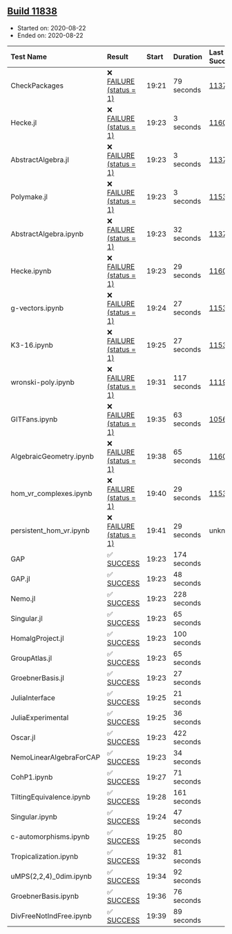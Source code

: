 ## [Build 11838](https://oscarci.mathematik.uni-kl.de/job/oscar/11838/)

* Started on: 2020-08-22
* Ended on: 2020-08-22

| Test Name    | Result | Start | Duration | Last Success | First Failure |
|:-------------|:-------|:------|:---------|:-------------|:--------------|
| CheckPackages | ❌ [FAILURE (status = 1)](https://oscarci.mathematik.uni-kl.de/job/oscar/11838/artifact/logs/build-11838/CheckPackages.log) | 19:21 | 79 seconds | [11376](https://oscarci.mathematik.uni-kl.de/job/oscar/11376/) | [11377](https://oscarci.mathematik.uni-kl.de/job/oscar/11377/) |
| Hecke.jl | ❌ [FAILURE (status = 1)](https://oscarci.mathematik.uni-kl.de/job/oscar/11838/artifact/logs/build-11838/Hecke.jl.log) | 19:23 | 3 seconds | [11602](https://oscarci.mathematik.uni-kl.de/job/oscar/11602/) | [11603](https://oscarci.mathematik.uni-kl.de/job/oscar/11603/) |
| AbstractAlgebra.jl | ❌ [FAILURE (status = 1)](https://oscarci.mathematik.uni-kl.de/job/oscar/11838/artifact/logs/build-11838/AbstractAlgebra.jl.log) | 19:23 | 3 seconds | [11376](https://oscarci.mathematik.uni-kl.de/job/oscar/11376/) | [11377](https://oscarci.mathematik.uni-kl.de/job/oscar/11377/) |
| Polymake.jl | ❌ [FAILURE (status = 1)](https://oscarci.mathematik.uni-kl.de/job/oscar/11838/artifact/logs/build-11838/Polymake.jl.log) | 19:23 | 3 seconds | [11532](https://oscarci.mathematik.uni-kl.de/job/oscar/11532/) | [11533](https://oscarci.mathematik.uni-kl.de/job/oscar/11533/) |
| AbstractAlgebra.ipynb | ❌ [FAILURE (status = 1)](https://oscarci.mathematik.uni-kl.de/job/oscar/11838/artifact/logs/build-11838/AbstractAlgebra.ipynb.log) | 19:23 | 32 seconds | [11376](https://oscarci.mathematik.uni-kl.de/job/oscar/11376/) | [11377](https://oscarci.mathematik.uni-kl.de/job/oscar/11377/) |
| Hecke.ipynb | ❌ [FAILURE (status = 1)](https://oscarci.mathematik.uni-kl.de/job/oscar/11838/artifact/logs/build-11838/Hecke.ipynb.log) | 19:23 | 29 seconds | [11602](https://oscarci.mathematik.uni-kl.de/job/oscar/11602/) | [11603](https://oscarci.mathematik.uni-kl.de/job/oscar/11603/) |
| g-vectors.ipynb | ❌ [FAILURE (status = 1)](https://oscarci.mathematik.uni-kl.de/job/oscar/11838/artifact/logs/build-11838/g-vectors.ipynb.log) | 19:24 | 27 seconds | [11532](https://oscarci.mathematik.uni-kl.de/job/oscar/11532/) | [11533](https://oscarci.mathematik.uni-kl.de/job/oscar/11533/) |
| K3-16.ipynb | ❌ [FAILURE (status = 1)](https://oscarci.mathematik.uni-kl.de/job/oscar/11838/artifact/logs/build-11838/K3-16.ipynb.log) | 19:25 | 27 seconds | [11532](https://oscarci.mathematik.uni-kl.de/job/oscar/11532/) | [11533](https://oscarci.mathematik.uni-kl.de/job/oscar/11533/) |
| wronski-poly.ipynb | ❌ [FAILURE (status = 1)](https://oscarci.mathematik.uni-kl.de/job/oscar/11838/artifact/logs/build-11838/wronski-poly.ipynb.log) | 19:31 | 117 seconds | [11192](https://oscarci.mathematik.uni-kl.de/job/oscar/11192/) | [11193](https://oscarci.mathematik.uni-kl.de/job/oscar/11193/) |
| GITFans.ipynb | ❌ [FAILURE (status = 1)](https://oscarci.mathematik.uni-kl.de/job/oscar/11838/artifact/logs/build-11838/GITFans.ipynb.log) | 19:35 | 63 seconds | [10566](https://oscarci.mathematik.uni-kl.de/job/oscar/10566/) | [10567](https://oscarci.mathematik.uni-kl.de/job/oscar/10567/) |
| AlgebraicGeometry.ipynb | ❌ [FAILURE (status = 1)](https://oscarci.mathematik.uni-kl.de/job/oscar/11838/artifact/logs/build-11838/AlgebraicGeometry.ipynb.log) | 19:38 | 65 seconds | [11602](https://oscarci.mathematik.uni-kl.de/job/oscar/11602/) | [11603](https://oscarci.mathematik.uni-kl.de/job/oscar/11603/) |
| hom_vr_complexes.ipynb | ❌ [FAILURE (status = 1)](https://oscarci.mathematik.uni-kl.de/job/oscar/11838/artifact/logs/build-11838/hom_vr_complexes.ipynb.log) | 19:40 | 29 seconds | [11532](https://oscarci.mathematik.uni-kl.de/job/oscar/11532/) | [11533](https://oscarci.mathematik.uni-kl.de/job/oscar/11533/) |
| persistent_hom_vr.ipynb | ❌ [FAILURE (status = 1)](https://oscarci.mathematik.uni-kl.de/job/oscar/11838/artifact/logs/build-11838/persistent_hom_vr.ipynb.log) | 19:41 | 29 seconds | unknown | unknown |
| GAP | ✅ [SUCCESS](https://oscarci.mathematik.uni-kl.de/job/oscar/11838/artifact/logs/build-11838/GAP.log) | 19:23 | 174 seconds |  |  |
| GAP.jl | ✅ [SUCCESS](https://oscarci.mathematik.uni-kl.de/job/oscar/11838/artifact/logs/build-11838/GAP.jl.log) | 19:23 | 48 seconds |  |  |
| Nemo.jl | ✅ [SUCCESS](https://oscarci.mathematik.uni-kl.de/job/oscar/11838/artifact/logs/build-11838/Nemo.jl.log) | 19:23 | 228 seconds |  |  |
| Singular.jl | ✅ [SUCCESS](https://oscarci.mathematik.uni-kl.de/job/oscar/11838/artifact/logs/build-11838/Singular.jl.log) | 19:23 | 65 seconds |  |  |
| HomalgProject.jl | ✅ [SUCCESS](https://oscarci.mathematik.uni-kl.de/job/oscar/11838/artifact/logs/build-11838/HomalgProject.jl.log) | 19:23 | 100 seconds |  |  |
| GroupAtlas.jl | ✅ [SUCCESS](https://oscarci.mathematik.uni-kl.de/job/oscar/11838/artifact/logs/build-11838/GroupAtlas.jl.log) | 19:23 | 65 seconds |  |  |
| GroebnerBasis.jl | ✅ [SUCCESS](https://oscarci.mathematik.uni-kl.de/job/oscar/11838/artifact/logs/build-11838/GroebnerBasis.jl.log) | 19:23 | 27 seconds |  |  |
| JuliaInterface | ✅ [SUCCESS](https://oscarci.mathematik.uni-kl.de/job/oscar/11838/artifact/logs/build-11838/JuliaInterface.log) | 19:25 | 21 seconds |  |  |
| JuliaExperimental | ✅ [SUCCESS](https://oscarci.mathematik.uni-kl.de/job/oscar/11838/artifact/logs/build-11838/JuliaExperimental.log) | 19:25 | 36 seconds |  |  |
| Oscar.jl | ✅ [SUCCESS](https://oscarci.mathematik.uni-kl.de/job/oscar/11838/artifact/logs/build-11838/Oscar.jl.log) | 19:23 | 422 seconds |  |  |
| NemoLinearAlgebraForCAP | ✅ [SUCCESS](https://oscarci.mathematik.uni-kl.de/job/oscar/11838/artifact/logs/build-11838/NemoLinearAlgebraForCAP.log) | 19:23 | 34 seconds |  |  |
| CohP1.ipynb | ✅ [SUCCESS](https://oscarci.mathematik.uni-kl.de/job/oscar/11838/artifact/logs/build-11838/CohP1.ipynb.log) | 19:27 | 71 seconds |  |  |
| TiltingEquivalence.ipynb | ✅ [SUCCESS](https://oscarci.mathematik.uni-kl.de/job/oscar/11838/artifact/logs/build-11838/TiltingEquivalence.ipynb.log) | 19:28 | 161 seconds |  |  |
| Singular.ipynb | ✅ [SUCCESS](https://oscarci.mathematik.uni-kl.de/job/oscar/11838/artifact/logs/build-11838/Singular.ipynb.log) | 19:24 | 47 seconds |  |  |
| c-automorphisms.ipynb | ✅ [SUCCESS](https://oscarci.mathematik.uni-kl.de/job/oscar/11838/artifact/logs/build-11838/c-automorphisms.ipynb.log) | 19:25 | 80 seconds |  |  |
| Tropicalization.ipynb | ✅ [SUCCESS](https://oscarci.mathematik.uni-kl.de/job/oscar/11838/artifact/logs/build-11838/Tropicalization.ipynb.log) | 19:32 | 81 seconds |  |  |
| uMPS(2,2,4)_0dim.ipynb | ✅ [SUCCESS](https://oscarci.mathematik.uni-kl.de/job/oscar/11838/artifact/logs/build-11838/uMPS-2-2-4-_0dim.ipynb.log) | 19:34 | 92 seconds |  |  |
| GroebnerBasis.ipynb | ✅ [SUCCESS](https://oscarci.mathematik.uni-kl.de/job/oscar/11838/artifact/logs/build-11838/GroebnerBasis.ipynb.log) | 19:36 | 76 seconds |  |  |
| DivFreeNotIndFree.ipynb | ✅ [SUCCESS](https://oscarci.mathematik.uni-kl.de/job/oscar/11838/artifact/logs/build-11838/DivFreeNotIndFree.ipynb.log) | 19:39 | 89 seconds |  |  |
